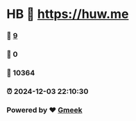 # HB  :link: https://huw.me 
### :page_facing_up: [9](https://huw.me/tag.html) 
### :speech_balloon: 0 
### :hibiscus: 10364 
### :alarm_clock: 2024-12-03 22:10:30 
### Powered by :heart: [Gmeek](https://github.com/Meekdai/Gmeek)

